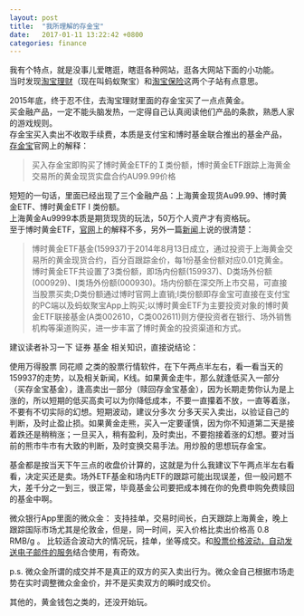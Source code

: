 ```yaml
---
layout: post
title:  "我所理解的存金宝"
date:   2017-01-11 13:22:42 +0800
categories: finance
---
```

我有个特点，就是没事儿爱瞎逛，瞎逛各种网站，逛各大网站下面的小功能。  
当时发现[淘宝理财](http://licai.taobao.com)（现在叫蚂蚁聚宝）和[淘宝保险](http://baoxian.taobao.com/)这两个子站有点意思。  

2015年底，终于忍不住，去淘宝理财里面的存金宝买了一点点黄金。  
买金融产品，一定不能头脑发热，一定得自己认真阅读他们产品的条款，熟悉人家的游戏规则。  
存金宝买入卖出不收取手续费，本质是支付宝和博时基金联合推出的基金产品，  
[存金宝](http://goldetfprod.alipay.com)官网上的解释：  
> 买入存金宝即购买了博时黄金ETF的Ｉ类份额，博时黄金ETF跟踪上海黄金交易所的黄金现货实盘合约AU99.99价格   

短短的一句话，里面已经出现了三个金融产品：上海黄金现货Au99.99、博时黄金ETF、博时黄金ETF I 类份额。  
上海黄金Au9999本质是期货现货的玩法，50万个人资产才有资格玩。  
至于博时黄金ETF，[官网](http://www.bosera.com/fund/boshihuangjinetf.html)上的解释不多，另外一篇[新闻](http://finance.huanqiu.com/cjrd/2016-08/9286158.html)上说的很清楚：  
> 博时黄金ETF基金(159937)于2014年8月13日成立，通过投资于上海黄金交易所的黄金现货合约，百分百跟踪金价，每1份基金份额对应0.01克黄金。博时黄金ETF共设置了3类份额，即场内份额(159937)、D类场外份额(000929)、I类场外份额(000930)。场内份额在深交所上市交易，可直接当股票买卖;D类份额通过博时官网上直销;I类份额即存金宝可直接在支付宝的PC端以及蚂蚁聚宝App上购买;以博时黄金ETF为主要投资对象的博时黄金ETF联接基金(A类002610，C类002611)则方便投资者在银行、场外销售机构等渠道购买，进一步丰富了博时黄金的投资渠道和方式。  

建议读者补习一下 证券 基金 相关知识，直接说结论：  

使用万得股票 同花顺 之类的股票行情软件，在下午两点半左右，看一看当天的159937的走势，以及相关新闻，K线。如果黄金走牛，那么就逢低买入一部分（买存金宝基金），逢高卖出一部分（赎回存金宝基金），因为长期走势你认为是上涨的，所以短期的低买高卖可以为你降低成本，不要一直攥着不放，一直等着涨，不要有不切实际的幻想。短期波动，建议分多次 分多天买入卖出，以验证自己的判断，及时止盈止损。如果黄金走熊，买入一定要谨慎，因为你不知道第二天是接着跌还是稍稍涨；一旦买入，稍有盈利，及时卖出，不要抱接着涨的幻想。要对当前的熊市牛市有大致的判断，及时变换交易手法。用炒股的思想玩存金宝。  

基金都是按当天下午三点的收盘价计算的，这就是为什么我建议下午两点半左右看看，决定买还是卖。场外ETF基金和场内ETF的跟踪可能出现误差，但一般问题不大，差千分之一到三，很正常，毕竟基金公司要把成本摊在你的免费申购免费赎回的基金中啊。   



微众银行App里面的微众金：
支持挂单，交易时间长，白天跟踪上海黄金，晚上跟踪国际市场尤其是伦敦金，但是，同一时间，买入价格比卖出价格高 0.8 RMB/g 。 比较适合波动大的情况玩，挂单，坐等成交。和[股票价格波动，自动发送电子邮件的服务](https://github.com/lgh06/gold-price-notice)结合使用，有奇效。


p.s. 微众金所谓的成交并不是真正的双方的买入卖出行为。微众金自己根据市场走势在实时调整微众金金价，并不是买卖双方的瞬时成交价。  

其他的，黄金钱包之类的，还没开始玩。
